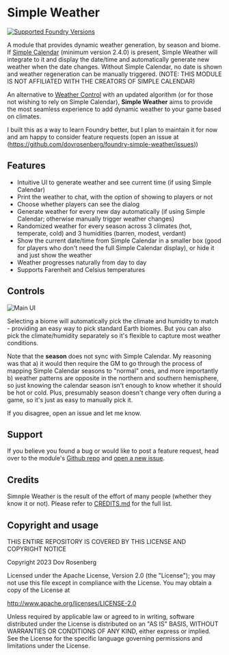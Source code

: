# Simple Weather

[![Supported Foundry Versions](https://img.shields.io/endpoint?url=https://foundryshields.com/version?url=https://github.com/dovrosenberg/foundry-simple-weather/raw/master/static/module.json)](https://github.com/dovrosenberg/foundry-simple-weather)

A module that provides dynamic weather generation, by season and biome.  If [Simple Calendar](https://foundryvtt.com/packages/foundryvtt-simple-calendar) (minimum version 2.4.0) is present, Simple Weather will integrate to it and display the date/time and automatically generate new weather when the date changes.  Without Simple Calendar, no date is shown and weather regeneration can be manually triggered. (NOTE: THIS MODULE IS NOT AFFILIATED WITH THE CREATORS OF SIMPLE CALENDAR)

An alternative to [Weather Control](https://foundryvtt.com/packages/weather-control) with an updated algorithm (or for those not wishing to rely on Simple Calendar), **Simple Weather** aims to provide the most seamless experience to add dynamic weather to your game based on climates.

I built this as a way to learn Foundry better, but I plan to maintain it for now and am happy to consider feature requests (open an issue at (https://github.com/dovrosenberg/foundry-simple-weather/issues))

## Features

- Intuitive UI to generate weather and see current time (if using Simple Calendar) 
- Print the weather to chat, with the option of showing to players or not
- Choose whether players can see the dialog
- Generate weather for every new day automatically (if using Simple Calendar; otherwise manually trigger weather changes)
- Randomized weather for every season across 3 climates (hot, temperate, cold) and 3 humidities (barren, modest, verdant)
- Show the current date/time from Simple Calendar in a smaller box (good for players who don't need the full Simple Calendar display), or hide it and just show the weather
- Weather progresses naturally from day to day
- Supports Farenheit and Celsius temperatures

## Controls

![Main UI](https://i.imgur.com/mqhvNi9.png)

Selecting a biome will automatically pick the climate and humidity to match - providing an easy way to pick standard Earth biomes.  But you can also
pick the climate/humidity separately so it's flexible to capture most weather conditions.

Note that the **season** does not sync with Simple Calendar.  My reasoning was that a) it would then require the GM to go through the process of mapping 
Simple Calendar seasons to "normal" ones, and more importantly b) weather patterns are opposite in the northern and southern hemisphere, so just
knowing the calendar season isn't enough to know whether it should be hot or cold.  Plus, presumably season doesn't change very often during a 
game, so it's just as easy to manually pick it.

If you disagree, open an issue and let me know.

## Support

If you believe you found a bug or would like to post a feature request, head over to the module's [Github repo](https://github.com/dovrosenberg/foundry-simple-weather) and [open a new issue](https://github.com/dovrosenberg/foundry-simple-weather/issues/new).


## Credits

Simnple Weather is the result of the effort of many people (whether they know it or not). Please refer to [CREDITS.md](https://github.com/dovrosenberg/foundry-simple-weather/blob/master/CREDITS.md) for the full list.

## Copyright and usage
THIS ENTIRE REPOSITORY IS COVERED BY THIS LICENSE AND COPYRIGHT NOTICE

Copyright 2023 Dov Rosenberg

Licensed under the Apache License, Version 2.0 (the "License");
you may not use this file except in compliance with the License.
You may obtain a copy of the License at

  http://www.apache.org/licenses/LICENSE-2.0

Unless required by applicable law or agreed to in writing, software
distributed under the License is distributed on an "AS IS" BASIS,
WITHOUT WARRANTIES OR CONDITIONS OF ANY KIND, either express or implied.
See the License for the specific language governing permissions and
limitations under the License.

